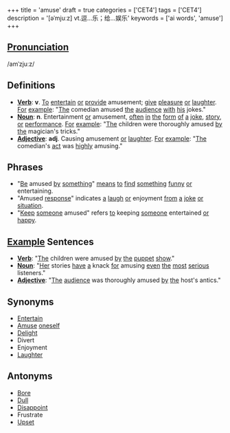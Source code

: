 +++
title = 'amuse'
draft = true
categories = ['CET4']
tags = ['CET4']
description = '[əˈmjuːz] vt.逗…乐；给…娱乐'
keywords = ['ai words', 'amuse']
+++

## [Pronunciation](/en/post/pronunciation/)
/amˈzjuːz/

## Definitions
- **[Verb](/en/post/verb/)**: **v**. [To](/en/post/to/) [entertain](/en/post/entertain/) [or](/en/post/or/) [provide](/en/post/provide/) amusement; [give](/en/post/give/) [pleasure](/en/post/pleasure/) [or](/en/post/or/) [laughter](/en/post/laughter/). [For](/en/post/for/) [example](/en/post/example/): "[The](/en/post/the/) comedian amused [the](/en/post/the/) [audience](/en/post/audience/) [with](/en/post/with/) [his](/en/post/his/) jokes."
- **[Noun](/en/post/noun/)**: **n**. Entertainment [or](/en/post/or/) amusement, [often](/en/post/often/) [in](/en/post/in/) [the](/en/post/the/) [form](/en/post/form/) [of](/en/post/of/) [a](/en/post/a/) [joke](/en/post/joke/), [story](/en/post/story/), [or](/en/post/or/) [performance](/en/post/performance/). [For](/en/post/for/) [example](/en/post/example/): "[The](/en/post/the/) children were thoroughly amused [by](/en/post/by/) [the](/en/post/the/) magician's tricks."
- **[Adjective](/en/post/adjective/)**: **adj**. Causing amusement [or](/en/post/or/) [laughter](/en/post/laughter/). [For](/en/post/for/) [example](/en/post/example/): "[The](/en/post/the/) comedian's [act](/en/post/act/) was [highly](/en/post/highly/) amusing."

## Phrases
- "[Be](/en/post/be/) amused [by](/en/post/by/) [something](/en/post/something/)" [means](/en/post/means/) [to](/en/post/to/) [find](/en/post/find/) [something](/en/post/something/) [funny](/en/post/funny/) [or](/en/post/or/) entertaining.
- "Amused [response](/en/post/response/)" indicates [a](/en/post/a/) [laugh](/en/post/laugh/) [or](/en/post/or/) enjoyment [from](/en/post/from/) [a](/en/post/a/) [joke](/en/post/joke/) [or](/en/post/or/) [situation](/en/post/situation/).
- "[Keep](/en/post/keep/) [someone](/en/post/someone/) amused" refers [to](/en/post/to/) keeping [someone](/en/post/someone/) entertained [or](/en/post/or/) [happy](/en/post/happy/).

## [Example](/en/post/example/) Sentences
- **[Verb](/en/post/verb/)**: "[The](/en/post/the/) children were amused [by](/en/post/by/) [the](/en/post/the/) [puppet](/en/post/puppet/) [show](/en/post/show/)."
- **[Noun](/en/post/noun/)**: "[Her](/en/post/her/) stories [have](/en/post/have/) [a](/en/post/a/) knack [for](/en/post/for/) amusing [even](/en/post/even/) [the](/en/post/the/) [most](/en/post/most/) [serious](/en/post/serious/) listeners."
- **[Adjective](/en/post/adjective/)**: "[The](/en/post/the/) [audience](/en/post/audience/) was thoroughly amused [by](/en/post/by/) [the](/en/post/the/) host's antics."

## Synonyms
- [Entertain](/en/post/entertain/)
- [Amuse](/en/post/amuse/) [oneself](/en/post/oneself/)
- [Delight](/en/post/delight/)
- Divert
- Enjoyment
- [Laughter](/en/post/laughter/)

## Antonyms
- [Bore](/en/post/bore/)
- [Dull](/en/post/dull/)
- [Disappoint](/en/post/disappoint/)
- Frustrate
- [Upset](/en/post/upset/)
